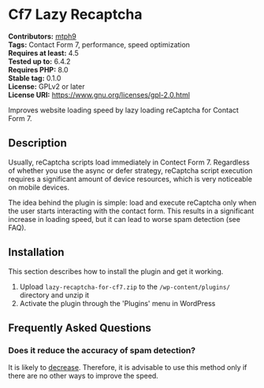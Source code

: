# Cf7 Lazy Recaptcha #
**Contributors:** [mtph9](https://profiles.wordpress.org/mtph9/)  
**Tags:** Contact Form 7, performance, speed optimization  
**Requires at least:** 4.5  
**Tested up to:** 6.4.2  
**Requires PHP:** 8.0  
**Stable tag:** 0.1.0  
**License:** GPLv2 or later  
**License URI:** https://www.gnu.org/licenses/gpl-2.0.html  

Improves website loading speed by lazy loading reCaptcha for Contact Form 7.

## Description ##

Usually, reCaptcha scripts load immediately in Contect Form 7. Regardless of whether
you use the async or defer strategy, reCaptcha script execution requires a significant
amount of device resources, which is very noticeable on mobile devices.

The idea behind the plugin is simple: load and execute reCaptcha only when the user
starts interacting with the contact form. This results in a significant increase in
loading speed, but it can lead to worse spam detection (see FAQ).




## Installation ##

This section describes how to install the plugin and get it working.

1. Upload `lazy-recaptcha-for-cf7.zip` to the `/wp-content/plugins/` directory and unzip it
1. Activate the plugin through the 'Plugins' menu in WordPress

## Frequently Asked Questions ##

### Does it reduce the accuracy of spam detection? ###

It is likely to [decrease][recaptcha docs]. Therefore, it is advisable to use this method only if there are no other ways to improve the speed.


[recaptcha docs]: https://developers.google.com/recaptcha/docs/loading#lazy_loading "Loading reCAPTCHA | Google for Developers"
